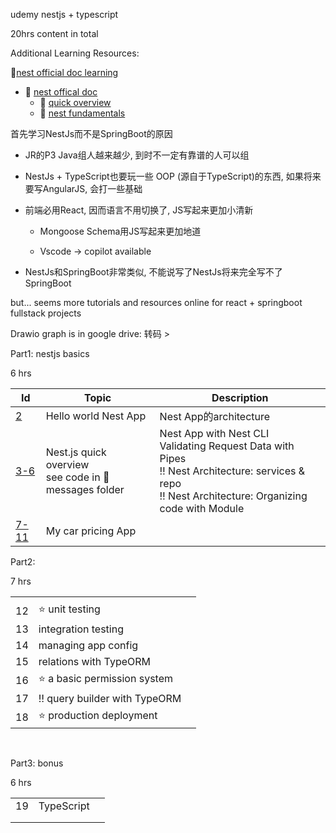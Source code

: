 udemy nestjs + typescript 

20hrs content in total



Additional Learning Resources:

:pencil:[nest official doc learning](./nest-official-doc/nestOfficialDocLearning.md)

+ :book: ​[nest offical doc](https://docs.nestjs.com/)
  + :book: ​[quick overview](https://docs.nestjs.com/first-steps)
  + :book: ​[nest fundamentals](https://docs.nestjs.com/fundamentals/custom-providers)







首先学习NestJs而不是SpringBoot的原因

+ JR的P3 Java组人越来越少, 到时不一定有靠谱的人可以组
+ NestJs + TypeScript也要玩一些 OOP (源自于TypeScript)的东西, 如果将来要写AngularJS, 会打一些基础
+ 前端必用React, 因而语言不用切换了, JS写起来更加小清新
  + Mongoose Schema用JS写起来更加地道

  + Vscode -> copilot available

+ NestJs和SpringBoot非常类似, 不能说写了NestJs将来完全写不了SpringBoot

but... seems more tutorials and resources online for react + springboot fullstack projects








Drawio graph is in google drive: 转码 > 





Part1: nestjs basics

6 hrs

| Id | Topic | Description |
| ---- | ---------------------------------------------------------- | ---------------------- |
| [2](./C2/readme.md)    | Hello world Nest App                                       | Nest App的architecture |
| [3-6](./C3-6/readme.md) | Nest.js quick overview <br>see code in :gem: messages folder | Nest App with Nest CLI <br/>Validating Request Data with Pipes <br/>:bangbang: Nest Architecture: services & repo <br/>:bangbang: Nest Architecture: Organizing code with Module |
| [7-11](./C7/readme.md) | My car pricing App |                        |



Part2:

7 hrs

|      |                                       |      |
| ---- | ------------------------------------- | ---- |
|      |                                       |      |
| 12   | :star: ​unit testing                   |      |
| 13   | integration testing                   |      |
| 14   | managing app config                   |      |
| 15   | relations with TypeORM                |      |
| 16   | :star: ​a basic permission system      |      |
| 17   | :bangbang: ​query builder with TypeORM |      |
| 18   | :star: ​production deployment          |      |

​	

Part3: bonus

6 hrs

|      |            |      |
| ---- | ---------- | ---- |
| 19   | TypeScript |      |
|      |            |      |
|      |            |      |

